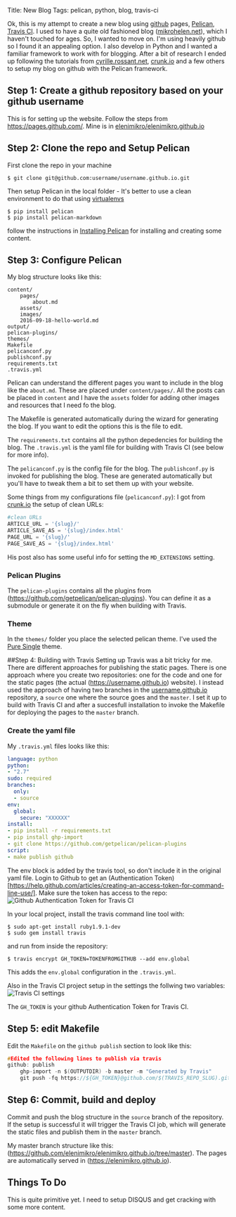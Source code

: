 Title: New Blog
Tags: pelican, python, blog, travis-ci

Ok, this is my attempt to create a new blog using [github](github.io) pages, [Pelican](http://docs.getpelican.com/en/3.6.3/), [Travis CI](). I used to have a quite old fashioned blog ([mikrohelen.net](http://mikrohelen.net)), which I haven't touched for ages. So, I wanted to move on. I'm using heavily github so I found it an appealing option. I also develop in Python and I wanted a familiar framework to work with for blogging. After a bit of research I ended up following the tutorials from [cyrille.rossant.net](http://cyrille.rossant.net/pelican-github/), [crunk.io](http://crunk.io/post/introduction-to-pelican/) and a few others to setup my blog on github with the Pelican framework. 

## Step 1: Create a github repository based on your github username
This is for setting up the website. Follow the steps from https://pages.github.com/. Mine is in [elenimikro/elenimikro.github.io](https://github.com/elenimikro/elenimikro.github.io)

## Step 2: Clone the repo and Setup Pelican 
First clone the repo in your machine
```shell
$ git clone git@github.com:username/username.github.io.git
```
Then setup Pelican in the local folder - It's better to use a clean environment to do that using [virtualenvs](http://docs.python-guide.org/en/latest/dev/virtualenvs/)
```shell
$ pip install pelican
$ pip install pelican-markdown
```

follow the instructions in [Installing Pelican](http://docs.getpelican.com/en/3.6.3/install.html) for installing and creating some content.

## Step 3: Configure Pelican 
My blog structure looks like this:
```shell
content/
    pages/
        about.md
    assets/
    images/
    2016-09-18-hello-world.md
output/
pelican-plugins/
themes/
Makefile
pelicanconf.py 
publishconf.py
requirements.txt
.travis.yml
```
Pelican can understand the different pages you want to include in the blog like the `about.md`. These are placed under `content/pages/`. All the posts can be placed in `content` and I have the `assets` folder for adding other images and resources that I need fo the blog. 
 
The Makefile is generated automatically during the wizard for generating the blog. If you want to edit the options this is the file to edit. 

The `requirements.txt` contains all the python depedencies for building the blog. The `.travis.yml` is the yaml file for building with Travis CI (see below for more info). 

The `pelicanconf.py` is the config file for the blog. The `publishconf.py` is invoked for publishing the blog. These are generated automatically but you'll have to tweak them a bit to set them up with your website. 

Some things from my configurations file (`pelicanconf.py`):
I got from [crunk.io](http://crunk.io/post/introduction-to-pelican/) the setup of clean URLs:
```python
#clean URLs
ARTICLE_URL = '{slug}/'
ARTICLE_SAVE_AS = '{slug}/index.html'
PAGE_URL = '{slug}/'
PAGE_SAVE_AS = '{slug}/index.html'
```
His post also has some useful info for setting the `MD_EXTENSIONS` setting. 

### Pelican Plugins 
The `pelican-plugins` contains all the plugins from (https://github.com/getpelican/pelican-plugins). You can define it as a submodule or generate it on the fly when building with Travis. 

### Theme
In the `themes/` folder you place the selected pelican theme. I've used the [Pure Single](https://github.com/PurePelicanTheme/pure-single) theme. 

##Step 4: Building with Travis 
Setting up Travis was a bit tricky for me. There are different approaches for publishing the static pages. There is one approach where you create two repositories: one for the code and one for the static pages (the actual (https://username.github.io) website). I instead used the approach of having two branches in the [username.github.io](https://github.com/elenimikro/elenimikro.github.io) repository, a `source` one where the source goes and the `master`. I set it up to build with Travis CI and after a succesfull installation to invoke the Makefile for deploying the pages to the `master` branch. 

### Create the yaml file 
My `.travis.yml` files looks like this:
```yaml
language: python
python: 
- "2.7"
sudo: required
branches:
  only:
  - source
env:
  global:
    secure: "XXXXXX"
install:
- pip install -r requirements.txt
- pip install ghp-import
- git clone https://github.com/getpelican/pelican-plugins
script:
- make publish github
```

The env block is added by the travis tool, so don't include it in the original yaml file. Login to Github to get an (Authentication Token)[https://help.github.com/articles/creating-an-access-token-for-command-line-use/]. Make sure the token has access to the repo:
![Github Authentication Token for Travis CI]({filename}/images/Github-Travis-2016-09-18.png)


In your local project, install the travis command line tool with:
```shell
$ sudo apt-get install ruby1.9.1-dev
$ sudo gem install travis
```
and run from inside the repository:
```
$ travis encrypt GH_TOKEN=TOKENFROMGITHUB --add env.global 
````
This adds the `env.global` configuration in the `.travis.yml`. 

Also in the Travis CI project setup in the settings the follwing two variables:
![Travis CI settings]({filename}/images/Travis-CI-2016-09-18.png)

The `GH_TOKEN` is your github Authentication Token for Travis CI. 

## Step 5: edit Makefile
Edit the `Makefile` on the `github publish` section to look like this:
```C
#Edited the following lines to publish via travis
github: publish
    ghp-import -n $(OUTPUTDIR) -b master -m "Generated by Travis"
    git push -fq https://${GH_TOKEN}@github.com/$(TRAVIS_REPO_SLUG).git master
```

## Step 6: Commit, build and deploy
Commit and push the blog structure in the `source`  branch of the repository. If the setup is successful it will trigger the Travis CI job, which will generate the static files and publish them in the `master` branch. 

My master branch structure like this: (https://github.com/elenimikro/elenimikro.github.io/tree/master). The pages are automatically served in (https://elenimikro.github.io). 

## Things To Do
This is quite primitive yet. I need to setup DISQUS and get cracking with some more content. 